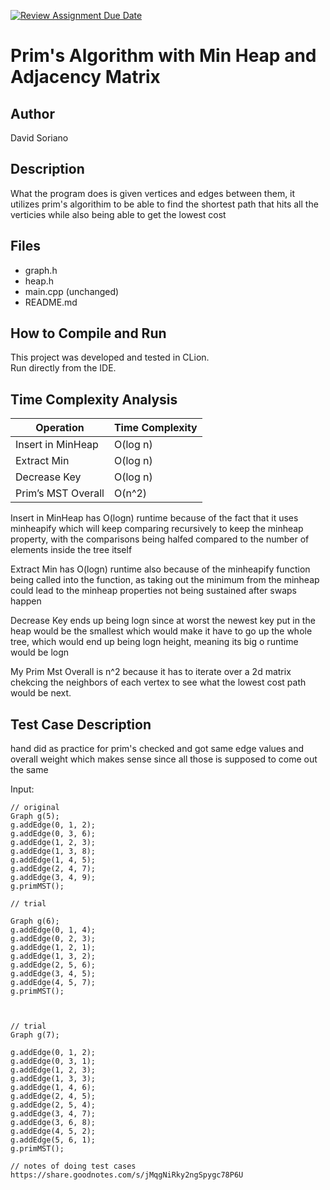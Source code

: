 [![Review Assignment Due Date](https://classroom.github.com/assets/deadline-readme-button-22041afd0340ce965d47ae6ef1cefeee28c7c493a6346c4f15d667ab976d596c.svg)](https://classroom.github.com/a/K_t6ffJX)
# Prim's Algorithm with Min Heap and Adjacency Matrix

## Author
David Soriano

## Description
What the program does is given vertices and edges between them, it utilizes prim's algorithim to be able to find the shortest path that hits all the verticies while also being able to get the lowest cost


## Files
- graph.h 
- heap.h 
- main.cpp (unchanged)
- README.md

## How to Compile and Run
This project was developed and tested in CLion.  
Run directly from the IDE.

## Time Complexity Analysis


| Operation            | Time Complexity |
|----------------------|-----------------|
| Insert in MinHeap    | O(log n)        |
| Extract Min          | O(log n)        |
| Decrease Key         | O(log n)        |
| Prim’s MST Overall   | O(n^2)          |

Insert in MinHeap has O(logn) runtime because of the fact that it uses minheapify which will keep comparing recursively to keep the minheap property, with the comparisons being halfed compared to the number of elements inside the tree itself

Extract Min has O(logn) runtime also because of the minheapify function being called into the function, as taking out the minimum from the minheap could lead to the minheap properties not being sustained after swaps happen

Decrease Key ends up being logn since at worst the newest key put in the heap would be the smallest which would make it have to go up the whole tree, which would end up being logn height, meaning its big o runtime would be logn

My Prim Mst Overall is n^2 because it has to iterate over a 2d matrix chekcing the neighbors of each vertex to see what the lowest cost path would be next.


## Test Case Description
hand did as practice for prim's checked and got same edge values and overall weight which makes sense since all those is supposed to come out the same



Input:

    // original
    Graph g(5);
    g.addEdge(0, 1, 2);
    g.addEdge(0, 3, 6);
    g.addEdge(1, 2, 3);
    g.addEdge(1, 3, 8);
    g.addEdge(1, 4, 5);
    g.addEdge(2, 4, 7);
    g.addEdge(3, 4, 9);
    g.primMST();

    // trial
    
    Graph g(6);
    g.addEdge(0, 1, 4);
    g.addEdge(0, 2, 3);
    g.addEdge(1, 2, 1);
    g.addEdge(1, 3, 2);
    g.addEdge(2, 5, 6);
    g.addEdge(3, 4, 5);
    g.addEdge(4, 5, 7);
    g.primMST();
    
    
    
    // trial
    Graph g(7);

    g.addEdge(0, 1, 2);
    g.addEdge(0, 3, 1);
    g.addEdge(1, 2, 3);
    g.addEdge(1, 3, 3);
    g.addEdge(1, 4, 6);
    g.addEdge(2, 4, 5);
    g.addEdge(2, 5, 4);
    g.addEdge(3, 4, 7);
    g.addEdge(3, 6, 8);
    g.addEdge(4, 5, 2);
    g.addEdge(5, 6, 1);
    g.primMST();

    // notes of doing test cases
    https://share.goodnotes.com/s/jMqgNiRky2ngSpygc78P6U
